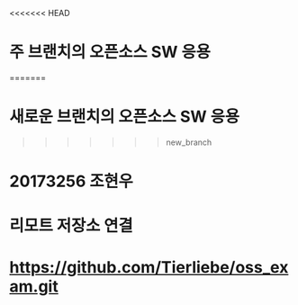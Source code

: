 <<<<<<< HEAD
# 주 브랜치의 오픈소스 SW 응용
=======
# 새로운 브랜치의 오픈소스 SW 응용
>>>>>>> new_branch
# 20173256 조현우
# 리모트 저장소 연결
# https://github.com/Tierliebe/oss_exam.git